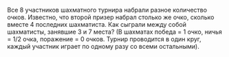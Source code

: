 Все 8 участников шахматного турнира набрали разное количество очков. Известно, что второй призер набрал столько же очко, сколько вместе 4 последних шахматиста. Как сыграли между собой шахматисты, занявшие 3 и 7 места? (В шахматах победа = 1 очко, ничья = 1/2 очка, поражение = 0 очков. Турнир проводится в один круг, каждый участник играет по одному разу со всеми остальными).